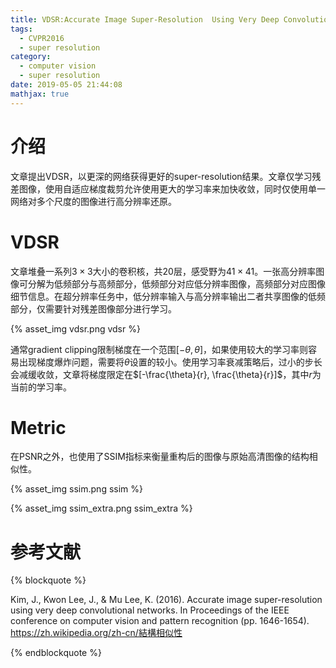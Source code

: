 ```yaml
---
title: VDSR:Accurate Image Super-Resolution  Using Very Deep Convolutional Networks
tags:
  - CVPR2016
  - super resolution
category:
  - computer vision
  - super resolution
date: 2019-05-05 21:44:08
mathjax: true
---
```


# 介绍

文章提出VDSR，以更深的网络获得更好的super-resolution结果。文章仅学习残差图像，使用自适应梯度裁剪允许使用更大的学习率来加快收敛，同时仅使用单一网络对多个尺度的图像进行高分辨率还原。

# VDSR

文章堆叠一系列$3 \times 3$大小的卷积核，共20层，感受野为$41 \times 41$。一张高分辨率图像可分解为低频部分与高频部分，低频部分对应低分辨率图像，高频部分对应图像细节信息。在超分辨率任务中，低分辨率输入与高分辨率输出二者共享图像的低频部分，仅需要针对残差图像部分进行学习。

{% asset_img vdsr.png vdsr %}

通常gradient clipping限制梯度在一个范围$[-\theta, \theta]$，如果使用较大的学习率则容易出现梯度爆炸问题，需要将$\theta$设置的较小。使用学习率衰减策略后，过小的步长会减缓收敛，文章将梯度限定在$[-\frac{\theta}{r}, \frac{\theta}{r}]$，其中$r$为当前的学习率。

# Metric
在PSNR之外，也使用了SSIM指标来衡量重构后的图像与原始高清图像的结构相似性。

{% asset_img ssim.png ssim %}

{% asset_img ssim_extra.png ssim_extra %}

# 参考文献
{% blockquote %}

Kim, J., Kwon Lee, J., & Mu Lee, K. (2016). Accurate image super-resolution using very deep convolutional networks. In Proceedings of the IEEE conference on computer vision and pattern recognition (pp. 1646-1654).
<br/>
https://zh.wikipedia.org/zh-cn/結構相似性

{% endblockquote %}
